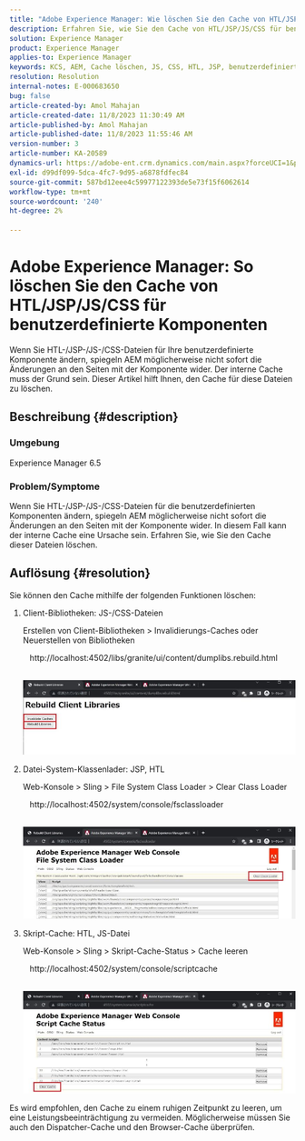 ```yaml
---
title: "Adobe Experience Manager: Wie löschen Sie den Cache von HTL/JSP/JS/CSS für benutzerdefinierte Komponenten"
description: Erfahren Sie, wie Sie den Cache von HTL/JSP/JS/CSS für benutzerdefinierte Komponenten in Adobe Experience Manager löschen.
solution: Experience Manager
product: Experience Manager
applies-to: Experience Manager
keywords: KCS, AEM, Cache löschen, JS, CSS, HTL, JSP, benutzerdefinierte Komponenten
resolution: Resolution
internal-notes: E-000683650
bug: false
article-created-by: Amol Mahajan
article-created-date: 11/8/2023 11:30:49 AM
article-published-by: Amol Mahajan
article-published-date: 11/8/2023 11:55:46 AM
version-number: 3
article-number: KA-20589
dynamics-url: https://adobe-ent.crm.dynamics.com/main.aspx?forceUCI=1&pagetype=entityrecord&etn=knowledgearticle&id=71ba7040-2a7e-ee11-8179-6045bd006b3d
exl-id: d99df099-5dca-4fc7-9d95-a6878fdfec84
source-git-commit: 587bd12eee4c59977122393de5e73f15f6062614
workflow-type: tm+mt
source-wordcount: '240'
ht-degree: 2%

---
```


# Adobe Experience Manager: So löschen Sie den Cache von HTL/JSP/JS/CSS für benutzerdefinierte Komponenten


Wenn Sie HTL-/JSP-/JS-/CSS-Dateien für Ihre benutzerdefinierte Komponente ändern, spiegeln AEM möglicherweise nicht sofort die Änderungen an den Seiten mit der Komponente wider. Der interne Cache muss der Grund sein. Dieser Artikel hilft Ihnen, den Cache für diese Dateien zu löschen.

## Beschreibung {#description}


### <b>Umgebung</b>

Experience Manager 6.5



### Problem/Symptome

Wenn Sie HTL-/JSP-/JS-/CSS-Dateien für die benutzerdefinierten Komponenten ändern, spiegeln AEM möglicherweise nicht sofort die Änderungen an den Seiten mit der Komponente wider. In diesem Fall kann der interne Cache eine Ursache sein.
Erfahren Sie, wie Sie den Cache dieser Dateien löschen.


## Auflösung {#resolution}


Sie können den Cache mithilfe der folgenden Funktionen löschen:



1. Client-Bibliotheken: JS-/CSS-Dateien

   Erstellen von Client-Bibliotheken > Invalidierungs-Caches oder Neuerstellen von Bibliotheken

      http://localhost:4502/libs/granite/ui/content/dumplibs.rebuild.html 

        ![](assets/ed2f2e85-af35-ed11-9db1-0022480869de.png)
2. Datei-System-Klassenlader: JSP, HTL

   Web-Konsole > Sling > File System Class Loader > Clear Class Loader

      http://localhost:4502/system/console/fsclassloader

        ![](assets/2438888b-af35-ed11-9db1-0022480869de.png)
3. Skript-Cache: HTL, JS-Datei

   Web-Konsole > Sling > Skript-Cache-Status > Cache leeren

      http://localhost:4502/system/console/scriptcache

        ![](assets/c97ddd91-af35-ed11-9db1-0022480869de.png)


Es wird empfohlen, den Cache zu einem ruhigen Zeitpunkt zu leeren, um eine Leistungsbeeinträchtigung zu vermeiden.
Möglicherweise müssen Sie auch den Dispatcher-Cache und den Browser-Cache überprüfen.
